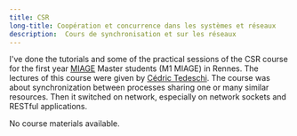 ```yaml
---
title: CSR
long-title: Coopération et concurrence dans les systèmes et réseaux
description:  Cours de synchronisation et sur les réseaux
---
```

I've done the tutorials and some of the practical sessions of the CSR 
course for the first year [MIAGE](https://etudes.univ-rennes1.fr/miage) 
Master students (M1 MIAGE) in Rennes. The lectures of this course were 
given by [Cédric Tedeschi](http://people.irisa.fr/Cedric.Tedeschi/). 
The course was about synchronization between processes sharing one or 
many similar resources. Then it switched on network, especially on 
network sockets and RESTful applications. 

No course materials available.
